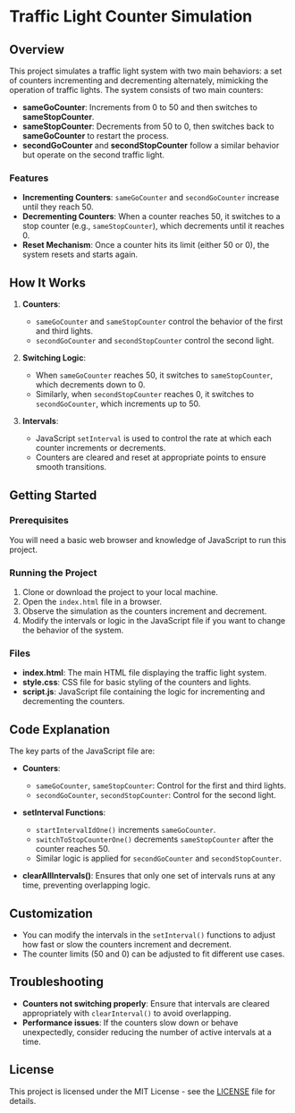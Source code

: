 # Traffic Light Counter Simulation

## Overview

This project simulates a traffic light system with two main behaviors: a set of counters incrementing and decrementing alternately, mimicking the operation of traffic lights. The system consists of two main counters:
- **sameGoCounter**: Increments from 0 to 50 and then switches to **sameStopCounter**.
- **sameStopCounter**: Decrements from 50 to 0, then switches back to **sameGoCounter** to restart the process.
- **secondGoCounter** and **secondStopCounter** follow a similar behavior but operate on the second traffic light.

### Features
- **Incrementing Counters**: `sameGoCounter` and `secondGoCounter` increase until they reach 50.
- **Decrementing Counters**: When a counter reaches 50, it switches to a stop counter (e.g., `sameStopCounter`), which decrements until it reaches 0.
- **Reset Mechanism**: Once a counter hits its limit (either 50 or 0), the system resets and starts again.

## How It Works

1. **Counters**: 
   - `sameGoCounter` and `sameStopCounter` control the behavior of the first and third lights.
   - `secondGoCounter` and `secondStopCounter` control the second light.
   
2. **Switching Logic**: 
   - When `sameGoCounter` reaches 50, it switches to `sameStopCounter`, which decrements down to 0.
   - Similarly, when `secondStopCounter` reaches 0, it switches to `secondGoCounter`, which increments up to 50.
   
3. **Intervals**:
   - JavaScript `setInterval` is used to control the rate at which each counter increments or decrements.
   - Counters are cleared and reset at appropriate points to ensure smooth transitions.

## Getting Started

### Prerequisites

You will need a basic web browser and knowledge of JavaScript to run this project.

### Running the Project

1. Clone or download the project to your local machine.
2. Open the `index.html` file in a browser.
3. Observe the simulation as the counters increment and decrement.
4. Modify the intervals or logic in the JavaScript file if you want to change the behavior of the system.

### Files

- **index.html**: The main HTML file displaying the traffic light system.
- **style.css**: CSS file for basic styling of the counters and lights.
- **script.js**: JavaScript file containing the logic for incrementing and decrementing the counters.

## Code Explanation

The key parts of the JavaScript file are:

- **Counters**: 
   - `sameGoCounter`, `sameStopCounter`: Control for the first and third lights.
   - `secondGoCounter`, `secondStopCounter`: Control for the second light.

- **setInterval Functions**: 
   - `startIntervalIdOne()` increments `sameGoCounter`.
   - `switchToStopCounterOne()` decrements `sameStopCounter` after the counter reaches 50.
   - Similar logic is applied for `secondGoCounter` and `secondStopCounter`.

- **clearAllIntervals()**: Ensures that only one set of intervals runs at any time, preventing overlapping logic.

## Customization

- You can modify the intervals in the `setInterval()` functions to adjust how fast or slow the counters increment and decrement.
- The counter limits (50 and 0) can be adjusted to fit different use cases.
  
## Troubleshooting

- **Counters not switching properly**: Ensure that intervals are cleared appropriately with `clearInterval()` to avoid overlapping.
- **Performance issues**: If the counters slow down or behave unexpectedly, consider reducing the number of active intervals at a time.

## License

This project is licensed under the MIT License - see the [LICENSE](LICENSE) file for details.

